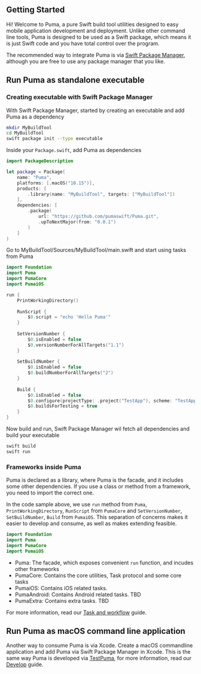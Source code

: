 ## Getting Started

Hi! Welcome to Puma, a pure Swift build tool utilities designed to easy mobile application development and deployment. Unlike other command line tools, Puma is designed to be used as a Swift package, which means it is just Swift code and you have total control over the program.

The recommended way to integrate Puma is via [Swift Package Manager](https://swift.org/package-manager/), although you are free to use any package manager that you like.

## Run Puma as standalone executable

### Creating executable with Swift Package Manager

With Swift Package Manager, started by creating an executable and add Puma as a dependency

```sh
mkdir MyBuildTool
cd MyBuildTool
swift package init --type executable
```

Inside your `Package.swift`, add Puma as dependencies

```swift
import PackageDescription

let package = Package(
    name: "Puma",
    platforms: [.macOS("10.15")],
    products: [
        .library(name: "MyBuildTool", targets: ["MyBuildTool"])
    ],
    dependencies: [
        .package(
            url: "https://github.com/pumaswift/Puma.git",
            .upToNextMajor(from: "0.0.1")
        )
    ]
)
```

Go to MyBuildTool/Sources/MyBuildTool/main.swift and start using tasks from Puma

```swift
import Foundation
import Puma
import PumaCore
import PumaiOS

run {
    PrintWorkingDirectory()
    
    RunScript {
        $0.script = "echo 'Hello Puma'"
    }
    
    SetVersionNumber {
        $0.isEnabled = false
        $0.versionNumberForAllTargets("1.1")
    }
    
    SetBuildNumber {
        $0.isEnabled = false
        $0.buildNumberForAllTargets("2")
    }
    
    Build {
        $0.isEnabled = false
        $0.configure(projectType: .project("TestApp"), scheme: "TestApp")
        $0.buildsForTesting = true
    }
}
```

Now build and run, Swift Package Manager wil fetch all dependencies and build your executable

```sh
swift build
swift run
```

### Frameworks inside Puma

Puma is declared as a library, where Puma is the facade, and it includes some other dependencies. If you use a class or method from a framework, you need to import the correct one.

In the code sample above, we use `run` method from `Puma`, `PrintWorkingDirectory`, `RunScript` from `PumaCore` and `SetVersionNumber`, `SetBuildNumber`, `Build` from `PumaiOS`. This separation of concerns makes it easier to develop and consume, as well as makes extending feasible.

```swift
import Foundation
import Puma
import PumaCore
import PumaiOS
```

- Puma: The facade, which exposes convenient `run` function, and incudes other frameworks
- PumaCore: Contains the core utilities, Task protocol and some core tasks
- PumaiOS: Contains iOS related tasks.
- PumaAndroid: Contains Android related tasks. TBD
- PumaExtra: Contains extra tasks. TBD

For more information, read our [Task and workflow](TaskAndWorkflow.md) guide.

## Run Puma as macOS command line application

Another way to consume Puma is via Xcode. Create a macOS commandline application and add Puma via Swift Package Manager in Xcode. This is the same way Puma is developed via [TestPuma](https://github.com/pumaswift/Puma/tree/develop/Example/TestPuma), for more information, read our [Develop](./Develop.md) guide.

